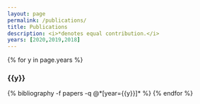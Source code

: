 ```yaml
---
layout: page
permalink: /publications/
title: Publications
description: <i>*denotes equal contribution.</i>
years: [2020,2019,2018]
---
```


{% for y in page.years %}
  <h3 class="year">{{y}}</h3>
  {% bibliography -f papers -q @*[year={{y}}]* %}
{% endfor %}

<!-- <i>*denotes equal contribution.</i> -->